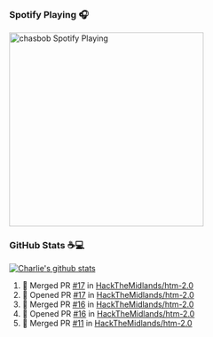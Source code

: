 ### Spotify Playing 🎧

[<img src="https://novatorem.chasbob.vercel.app/api/spotify" alt="chasbob Spotify Playing" width="350" />](https://open.spotify.com/user/charlie2026)

### GitHub Stats :coffee::computer:

[![Charlie's github stats](https://github-readme-stats-six-tau.vercel.app/api?username=chasbob)](https://github.com/anuraghazra/github-readme-stats)

<!--START_SECTION:activity-->
1. 🎉 Merged PR [#17](https://github.com/HackTheMidlands/htm-2.0/pull/17) in [HackTheMidlands/htm-2.0](https://github.com/HackTheMidlands/htm-2.0)
2. 💪 Opened PR [#17](https://github.com/HackTheMidlands/htm-2.0/pull/17) in [HackTheMidlands/htm-2.0](https://github.com/HackTheMidlands/htm-2.0)
3. 🎉 Merged PR [#16](https://github.com/HackTheMidlands/htm-2.0/pull/16) in [HackTheMidlands/htm-2.0](https://github.com/HackTheMidlands/htm-2.0)
4. 💪 Opened PR [#16](https://github.com/HackTheMidlands/htm-2.0/pull/16) in [HackTheMidlands/htm-2.0](https://github.com/HackTheMidlands/htm-2.0)
5. 🎉 Merged PR [#11](https://github.com/HackTheMidlands/htm-2.0/pull/11) in [HackTheMidlands/htm-2.0](https://github.com/HackTheMidlands/htm-2.0)
<!--END_SECTION:activity-->

